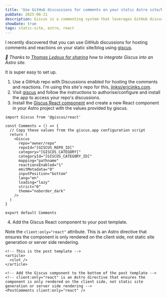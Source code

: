 ```yaml
---
title: 'Use GitHub discussions for comments on your static Astro site/blog'
pubDate: 2025-06-21
description: Giscus is a commenting system that leverages GitHub discussions to provide an easy comment setup for your static site/blog.
showDate: true
tags: static-site, astro, react
---
```


I recently discovered that you can use GitHub discussions for hosting comments and reactions on your static site/blog using [giscus](https://giscus.app/).

_🙌 Thanks to [Thomas Ledoux for sharing](https://www.thomasledoux.be/blog/hosting-blog-comments-reactions-github-discussions) how to integrate Giscus into an Astro site._

It is super easy to set up.

1. Use a GitHub repo with Discussions enabled for hosting the comments and reactions. I'm using this site's repo for this, [jinksi/ericjinks.com](https://github.com/jinksi/ericjinks.com).
2. Visit [giscus](https://giscus.app/) and follow the instructions to authorise/configure and install the app to access your repo's discussions.
3. Install the [Giscus React component](https://github.com/giscus/giscus-component) and create a new React component in your Astro project with the values provided by giscus.

```tsx
import Giscus from '@giscus/react'

const Comments = () => {
  // Copy these values from the giscus.app configuration script
  return (
    <Giscus
      repo="owner/repo"
      repoId="[GISCUS_REPO_ID]"
      category="[GISCUS_CATEGORY]"
      categoryId="[GISCUS_CATEGORY_ID]"
      mapping="pathname"
      reactionsEnabled="1"
      emitMetadata="0"
      inputPosition="bottom"
      lang="en"
      loading="lazy"
      strict="0"
      theme="noborder_dark"
    />
  )
}

export default Comments
```

4. Add the Giscus React component to your post template.

Note the `client:only="react"` attribute. This is an Astro directive that ensures the component is only rendered on the client side, not static site generation or server side rendering.

```astro
<!-- This is the post template -->
<article>
  <slot />
</article>

<!-- Add the Giscus component to the bottom of the post template -->
<!-- client:only="react" is an Astro directive that ensures the component is only rendered on the client side, not static site generation or server side rendering -->
<PostComments client:only="react" />
```
